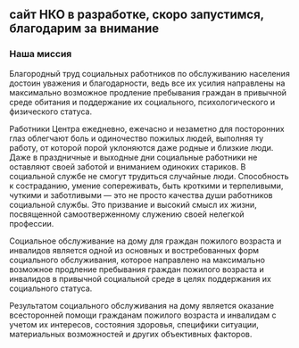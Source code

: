 ## сайт НКО в разработке, скоро запустимся, благодарим за внимание

### Наша миссия

Благородный труд социальных работников по обслуживанию населения достоин уважения и благодарности, ведь все их усилия направлены на максимально возможное продление пребывания граждан в привычной среде обитания и поддержание их социального, психологического и физического статуса.

Работники Центра ежедневно, ежечасно и незаметно для посторонних глаз облегчают боль и одиночество пожилых людей, выполняя ту работу, от которой порой уклоняются даже родные и близкие люди. Даже в праздничные и выходные дни социальные работники не оставляют своей заботой и вниманием одиноких стариков. В социальной службе не смогут трудиться случайные люди. Способность к состраданию, умение сопереживать, быть кроткими и терпеливыми, чуткими и заботливыми — это не просто качества души работников социальной службы. Это призвание и высокий смысл их жизни, посвященной самоотверженному служению своей нелегкой профессии.

Социальное обслуживание на дому для граждан пожилого возраста и инвалидов является одной из основных и востребованных форм социального обслуживания, которое направлено на максимально возможное продление пребывания граждан пожилого возраста и инвалидов в привычной социальной среде в целях поддержания их социального статуса.

Результатом социального обслуживания на дому является оказание всесторонней помощи гражданам пожилого возраста и инвалидам с учетом их интересов, состояния здоровья, специфики ситуации, материальных возможностей и других объективных факторов.
